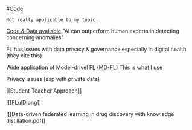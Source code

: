 #Code 

`Not really applicable to my topic.`


[Code & Data available](https://github.com/LhasaLimited/FLuID_POC)
"Ai can outperform human experts in detecting concerning anomalies"



FL has issues with data privacy & governance especially in digital health (they cite this)

Wide application of Model-drivel FL (MD-FL) 
	This is what I use

Privacy issues (esp with private data)


[[Student-Teacher Approach]]

![[FLuID.png]]

![[Data-driven federated learning in drug discovery with knowledge distillation.pdf]]
